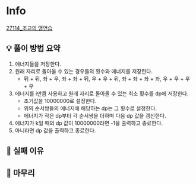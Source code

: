 # Info
[27114_조교의 맹연습](https://www.acmicpc.net/problem/27114)

## 💡 풀이 방법 요약
1. 에너지들을 저장한다.
2. 원래 자리로 돌아올 수 있는 경우들의 횟수와 에너지를 저장한다.
   - 뒤 + 뒤, 좌 + 우, 좌 + 좌 + 뒤, 우 + 우 + 뒤, 좌 + 좌 + 좌 + 좌, 우 + 우 + 우 + 우
3. 에너지를 i만큼 사용하고 원래 자리로 돌아올 수 있는 최소 횟수를 dp에 저장한다.
   - 초기값을 10000000로 설정한다.
   - 위의 순서쌍들의 에너지에 해당하는 dp는 그 횟수로 설정한다.
   - 에너지가 작은 dp부터 각 순서쌍을 더하며 다음 dp 값을 갱신한다.
4. 에너지가 k일 때의 dp 값이 10000000라면 -1을 출력하고 종료한다.
5. 아니라면 dp 값을 출력하고 종료한다.

## 👀 실패 이유

## 🙂 마무리

